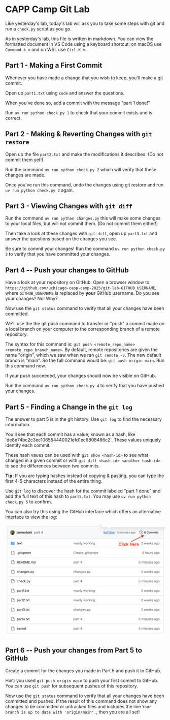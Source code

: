 # CAPP Camp Git Lab

Like yesterday's lab, today's lab will ask you to take some steps with git and run a `check.py` script as you go.

As in yesterday's lab, this file is written in markdown.  You can view
the formatted document in VS Code using a keyboard shortcut: on macOS
use `Command-k v` and on WSL use `Ctrl-K v`.

## Part 1 - Making a First Commit

Whenever you have made a change that you wish to keep, you'll make a git commit.

Open up `part1.txt` using `code` and answer the questions.

When you've done so, add a commit with the message "part 1 done!"

Run `uv run python check.py 1` to check that your commit exists and is correct.


## Part 2 - Making & Reverting Changes with `git restore`

Open up the file `part2.txt` and make the modifications it describes. (Do not commit them yet!)

Run the command `uv run python check.py 2` which will verify that these changes are made.

Once you've run this command, undo the changes using git restore and run `uv run python check.py 2` again.

## Part 3 - Viewing Changes with `git diff`

Run the command `uv run python changes.py` this will make some changes to your local files, but will not commit them. (Do not commit them either!)

Then take a look at these changes with `git diff`, open up `part3.txt` and answer the questions based on the changes you see.

Be sure to commit your changes! Run the command `uv run python check.py 3` to verify that you have committed your changes.

## Part 4 -- Push your changes to GitHub

Have a look at your repository on GitHub.  Open a browser window to: `https://github.com/uchicago-capp-camp-2025/git-lab-GITHUB_USERNAME`, where `GITHUB_USERNAME` is replaced by **your** GitHub username.  Do you see your changes?  No!  Why?

Now use the `git status` command to verify that all your changes have been committed.  

We'll use the the git push command to transfer or "push" a commit made on a local branch on your computer to the corresponding branch of a remote repository.

The syntax for this command is: `git push <remote_repo_name> <remote_repo_branch_name>`.
By default, remote repositories are given the name "origin", which we saw when we ran `git remote -v`. The new default branch is "main".  So the full command would be: `git push origin main`.  Run this command now.

If your push succeeded, your changes should now be visible on GitHub.

Run the command `uv run python check.py 4` to verify that you have pushed your changes.


## Part 5 - Finding a Change in the `git log`

The answer to part 5 is in the git history. Use `git log` to find the necessary information.

You'll see that each commit has a value, known as a hash, like 'de8e74bc2c3ec106554440021efd1ec6808486c2'.
These values uniquely identify each commit.

These hash vaues can be used with `git show <hash-id>` to see what changed in a given commit or with `git diff <hash-id> <another hash-id>` to see the differences between two commits.

**Tip:** If you are typing hashes instead of copying & pasting, you can type the first 4-5 characters instead of the entire thing.

Use `git log` to discover the hash for the commit labeled "part 1 done" and add the full text of this hash to `part5.txt`. You may use `uv run python check.py 5` to confirm.

You can also try this using the GitHub interface which offers an alternative interface to view the log:

![](readme-screenshot.png)

## Part 6 -- Push your changes from Part 5 to GitHub

Create a commit for the changes you made in Part 5 and push it to GitHub. 

Hint: you used `git push origin main` to push your first commit to GitHub.  You can use `git push` for subsequent pushes of this repository.

Now use the `git status` command to verify that all your changes have been committed and pushed.  If the result of this command does not show any changes to be committed or untracked files and includes the line `Your branch is up to date with 'origin/main'.`, then you are all set!
